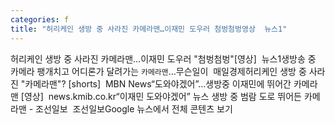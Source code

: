 ```yaml
---
categories: f
title: "허리케인 생방 중 사라진 카메라맨…이재민 도우러 첨벙첨벙영상  뉴스1"
---
```

허리케인 생방 중 사라진 카메라맨…이재민 도우러 "첨벙첨벙"[영상]&nbsp;&nbsp;뉴스1생방송 중 카메라 팽개치고 어디론가 달려가는 `카메라맨`…무슨일이&nbsp;&nbsp;매일경제허리케인 생방 중 사라진 "카메라맨"? [shorts]&nbsp;&nbsp;MBN News“도와야겠어”…생방중 이재민에 뛰어간 카메라맨 [영상]&nbsp;&nbsp;news.kmib.co.kr“이재민 도와야겠어” 뉴스 생방 중 범람 도로 뛰어든 카메라맨 - 조선일보&nbsp;&nbsp;조선일보Google 뉴스에서 전체 콘텐츠 보기